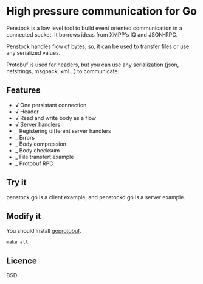 High pressure communication for Go
==================================

Penstock is a low level tool to build event oriented communication in
a connected socket. It borrows ideas from XMPP's IQ and JSON-RPC.

Penstock handles flow of bytes, so, it can be used to transfer files or
use any serialized values.

Protobuf is used for headers, but you can use any serialization
(json, netstrings, msgpack, xml…) to communicate.

Features
--------

 * √ One persistant connection
 * √ Header
 * √ Read and write body as a flow
 * √ Server handlers
 * _ Registering different server handlers
 * _ Errors
 * _ Body compression
 * _ Body checksum
 * _ File transfert example
 * _ Protobuf RPC

Try it
------

penstock.go is a client example, and penstockd.go is a server example.

Modify it
---------

You should install [goprotobuf](https://code.google.com/p/goprotobuf/).

    make all


Licence
-------

BSD.
